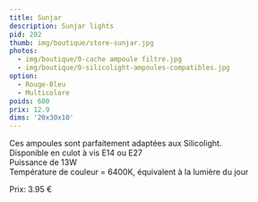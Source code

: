 ```yaml
---
title: Sunjar
description: Sunjar lights
pid: 202
thumb: img/boutique/store-sunjar.jpg
photos:
  - img/boutique/0-cache ampoule filtre.jpg
  - img/boutique/0-silicolight-ampoules-compatibles.jpg
option:
  - Rouge-Bleu
  - Multicolore
poids: 600
prix: 12.9
dims: '20x30x10'
---
```


Ces ampoules sont parfaitement adaptées aux Silicolight.  
Disponible en culot à vis E14 ou E27  
Puissance de 13W  
Température de couleur = 6400K, équivalent à la lumière du jour  

Prix: 3.95 €